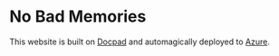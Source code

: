 # No Bad Memories
This website is built on [Docpad](http://www.docpad.org) and automagically deployed to [Azure](http://azure.microsoft.com).
